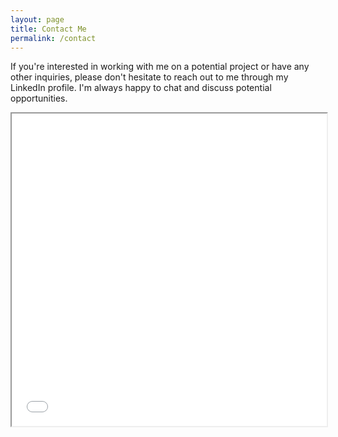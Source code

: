 ```yaml
---
layout: page
title: Contact Me
permalink: /contact
---
```


If you're interested in working with me on a potential project or have any other inquiries, please don't hesitate to reach out to me through my LinkedIn profile. I'm always happy to chat and discuss potential opportunities.

<iframe src="/blog/embed/badge" rel="nofollow" width="100%" height="500px"></iframe>